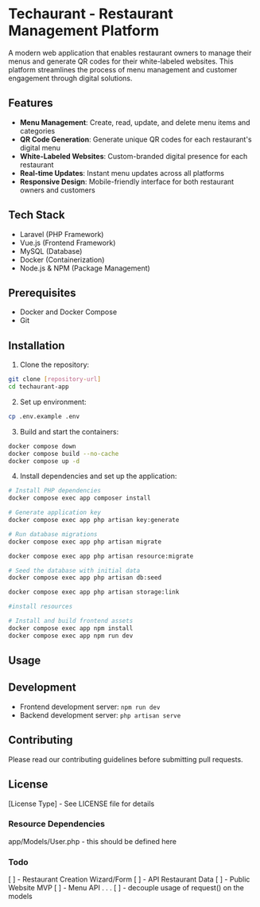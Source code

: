 # Techaurant - Restaurant Management Platform

A modern web application that enables restaurant owners to manage their menus and generate QR codes for their white-labeled websites. This platform streamlines the process of menu management and customer engagement through digital solutions.

## Features

-   **Menu Management**: Create, read, update, and delete menu items and categories
-   **QR Code Generation**: Generate unique QR codes for each restaurant's digital menu
-   **White-Labeled Websites**: Custom-branded digital presence for each restaurant
-   **Real-time Updates**: Instant menu updates across all platforms
-   **Responsive Design**: Mobile-friendly interface for both restaurant owners and customers

## Tech Stack

-   Laravel (PHP Framework)
-   Vue.js (Frontend Framework)
-   MySQL (Database)
-   Docker (Containerization)
-   Node.js & NPM (Package Management)

## Prerequisites

-   Docker and Docker Compose
-   Git

## Installation

1. Clone the repository:

```bash
git clone [repository-url]
cd techaurant-app
```

2. Set up environment:

```bash
cp .env.example .env
```

3. Build and start the containers:

```bash
docker compose down
docker compose build --no-cache
docker compose up -d
```

4. Install dependencies and set up the application:

```bash
# Install PHP dependencies
docker compose exec app composer install

# Generate application key
docker compose exec app php artisan key:generate

# Run database migrations
docker compose exec app php artisan migrate

docker compose exec app php artisan resource:migrate

# Seed the database with initial data
docker compose exec app php artisan db:seed

docker compose exec app php artisan storage:link

#install resources

# Install and build frontend assets
docker compose exec app npm install
docker compose exec app npm run dev
```

## Usage

## Development

-   Frontend development server: `npm run dev`
-   Backend development server: `php artisan serve`

## Contributing

Please read our contributing guidelines before submitting pull requests.

## License

[License Type] - See LICENSE file for details

### Resource Dependencies

app/Models/User.php - this should be defined here

### Todo

[ ] - Restaurant Creation Wizard/Form
[ ] - API Restaurant Data
[ ] - Public Website MVP
[ ] - Menu API
.
.
.
[ ] - decouple usage of request() on the models
